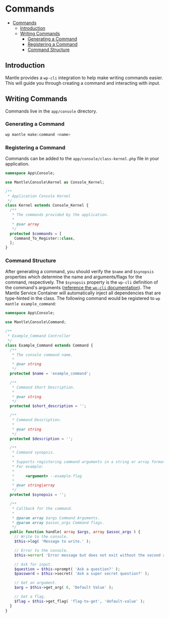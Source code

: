 # Commands

- [Commands](#commands)
	- [Introduction](#introduction)
	- [Writing Commands](#writing-commands)
		- [Generating a Command](#generating-a-command)
		- [Registering a Command](#registering-a-command)
		- [Command Structure](#command-structure)

## Introduction
Mantle provides a `wp-cli` integration to help make writing commands easier.
This will guide you through creating a command and interacting with input.

## Writing Commands
Commands live in the `app/console` directory.

### Generating a Command
```bash
wp mantle make:command <name>
```

### Registering a Command
Commands can be added to the `app/console/class-kernel.php` file in your
application.

```php
namespace App\Console;

use Mantle\Console\Kernel as Console_Kernel;

/**
 * Application Console Kernel
 */
class Kernel extends Console_Kernel {
  /**
   * The commands provided by the application.
   *
   * @var array
   */
  protected $commands = [
    Command_To_Register::class,
  ];
}
```

### Command Structure
After generating a command, you should verify the `$name` and `$synopsis`
properties which determine the name and arguments/flags for the command,
respectively. The `$synopsis` property is the `wp-cli` definition of the
command's arguments ([reference the `wp-cli`
documentation](https://make.wordpress.org/cli/handbook/guides/commands-cookbook/)).
The Mantle Service Container will automatically inject all dependencies that are
type-hinted in the class. The following command would be registered to `wp
mantle example_command`:

```php
namespace App\Console;

use Mantle\Console\Command;

/**
 * Example_Command Controller
 */
class Example_Command extends Command {
  /**
   * The console command name.
   *
   * @var string
   */
  protected $name = 'example_command';

  /**
   * Command Short Description.
   *
   * @var string
   */
  protected $short_description = '';

  /**
   * Command Description.
   *
   * @var string
   */
  protected $description = '';

  /**
   * Command synopsis.
   *
   * Supports registering command arguments in a string or array format.
   * For example:
   *
   *     <argument> --example-flag
   *
   * @var string|array
   */
  protected $synopsis = '';

  /**
   * Callback for the command.
   *
   * @param array $args Command Arguments.
   * @param array $assoc_args Command flags.
   */
  public function handle( array $args, array $assoc_args ) {
    // Write to the console.
    $this->log( 'Message to write.' );

    // Error to the console.
    $this->error( 'Error message but does not exit without the second argument being true' );

    // Ask for input.
    $question = $this->prompt( 'Ask a question?' );
    $password = $this->secret( 'Ask a super secret question?' );

    // Get an argument.
    $arg = $this->get_arg( 0, 'Default Value' );

    // Get a flag.
    $flag = $this->get_flag( 'flag-to-get', 'default-value' );
  }
}
```

